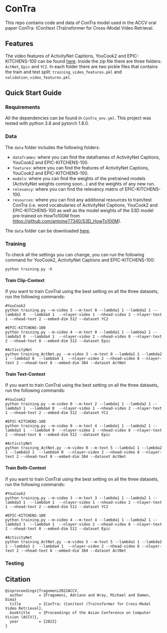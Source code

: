 # ConTra
This repo contains code and data of ConTra model used in the ACCV oral paper ConTra: (Con)text (Tra)nsformer for Cross-Modal Video Retrieval.

## Features
The video features of ActivityNet Captions, YouCook2 and EPIC-KITCHENS-100 can be found [here](https://www.dropbox.com/sh/kn9lp7icfzax48d/AADJFDy5l7LqdRzobtv1cXmKa?dl=0).
Inside the zip file there are three folders: `ActNet`, `Epic` and `YC2`. In each folder there are two pickle files that contains the train and test split: `training_video_features.pkl` and `validation_video_features.pkl`.

## Quick Start Guide
### Requirements
All the dependencies can be found in `ConTra_env.yml`. This project was tested with python 3.8 and pytorch 1.8.0.
### Data
The `data` folder includes the following folders:
* `dataframes`: where you can find the dataframes of ActivityNet Captions, YouCook2 and EPIC-KITCHENS-100.
* `features`: where you can find the features of ActivityNet Captions, YouCook2 and EPIC-KITCHENS-100.
* `models`: where you can find the weights of the pretrained models (ActivityNet weights coming soon...) and the weights of any new run.
* `relevancy`: where you can find the relevancy matrix of EPIC-KITCHENS-100.
* `resources`: where you can find any additional resources to train/test ConTra (i.e. word vocabularies of ActivityNet Captions, YouCook2 and EPIC-KITCHENS-100 as well as the model weights of the S3D model pre-trained on HowTo100M from https://github.com/antoine77340/S3D_HowTo100M).

The `data` folder can be downloaded [here](https://www.dropbox.com/sh/s5mc08xzjo0rxk6/AABofOeByCnFL9w3CLmC6DLFa?dl=0).
### Training

To check all the settings you can change, you can run the following command for YooCook2, ActivityNet Captions and EPIC-KITCHENS-100:
```
python training.py -h
```

#### Train Clip-Context
If you want to train ConTral using the best setting on all the three datasets, run the following commands:
```
#YouCook2
python training.py --m-video 3 --m-text 0 --lambda1 1 --lambda2 1 --lambda3 0  --lambda4 1  --nlayer-video 1 --nhead-video 2 --nlayer-text 1 --nhead-text 2 --embed-dim 512 --dataset YC2

#EPIC-KITCHENS-100
python training.py --m-video 4 --m-text 0 --lambda1 1 --lambda2 1 --lambda3 0  --lambda4 1  --nlayer-video 2 --nhead-video 8 --nlayer-text 2 --nhead-text 8 --embed-dim 512 --dataset Epic

#ActivityNet
python training_ActNet.py --m-video 3 --m-text 0 --lambda1 1 --lambda2 1 --lambda3 0  --lambda4 1  --nlayer-video 2 --nhead-video 8 --nlayer-text 2 --nhead-text 8 --embed-dim 384 --dataset ActNet
```

#### Train Text-Context
If you want to train ConTral using the best setting on all the three datasets, run the following commands:
```
#YouCook2
python training.py --m-video 0 --m-text 2 --lambda1 1 --lambda2 1 --lambda3 1  --lambda4 0  --nlayer-video 1 --nhead-video 2 --nlayer-text 1 --nhead-text 2 --embed-dim 512 --dataset YC2

#EPIC-KITCHENS-100
python training.py --m-video 0 --m-text 4 --lambda1 1 --lambda2 1 --lambda3 1  --lambda4 0  --nlayer-video 2 --nhead-video 8 --nlayer-text 2 --nhead-text 8 --embed-dim 512 --dataset Epic

#ActivityNet
python training_ActNet.py --m-video 0 --m-text 5 --lambda1 1 --lambda2 1 --lambda3 1  --lambda4 0  --nlayer-video 2 --nhead-video 8 --nlayer-text 2 --nhead-text 8 --embed-dim 384 --dataset ActNet
```

#### Train Both-Context
If you want to train ConTral using the best setting on all the three datasets, run the following commands:
```
#YouCook2
python training.py --m-video 3 --m-text 3 --lambda1 1 --lambda2 1 --lambda3 1  --lambda4 1  --nlayer-video 1 --nhead-video 2 --nlayer-text 1 --nhead-text 2 --embed-dim 512 --dataset YC2

#EPIC-KITCHENS-100
python training.py --m-video 4 --m-text 4 --lambda1 1 --lambda2 1 --lambda3 1  --lambda4 1  --nlayer-video 2 --nhead-video 8 --nlayer-text 2 --nhead-text 8 --embed-dim 512 --dataset Epic

#ActivityNet
python training_ActNet.py --m-video 5 --m-text 5 --lambda1 1 --lambda2 1 --lambda3 1  --lambda4 1  --nlayer-video 2 --nhead-video 8 --nlayer-text 2 --nhead-text 8 --embed-dim 384 --dataset ActNet
```


### Testing


## Citation
```
@inproceedings{fragomeni2022ACCV,
  author       = {Fragomeni, Adriano and Wray, Michael and Damen, Dima}
  title        = {ConTra: (Con)text (Tra)nsformer for Cross-Modal Video Retrieval},
  booktitle    = {Proceedings of the Asian Conference on Computer Vision (ACCV)},
  year         = {2022}
}
```
